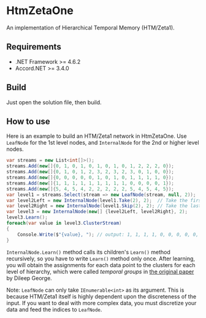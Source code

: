 # HtmZetaOne

<!--
Zeta1 algorithm is a nonparametric clustering algorithm for sequences. 
Zeta1 clusters each point from a series under the following two assumptions.
- Compositionality
- Time invariance / Slowness

Since Zeta1 treats the learned clusters as random variables, Zeta1 can also be understood as Bayesian network.
The original paper by Dileep George is available [here](http://alpha.tmit.bme.hu/speech/docs/education/02_DileepThesis.pdf).

Note: HTM/Zeta1 is completely different from Cortical Learning Algorithm (HTM/CLA) theoretically. Since some insist HTM/CLA is an improved version of HTM/Zeta1, HTM/CLA doesn't have hierarchy and time invariance, which play critically important role in HTM/Zeta1.
-->

An implementation of Hierarchical Temporal Memory (HTM/Zeta1).

## Requirements
- .NET Framework >= 4.6.2
- Accord.NET >= 3.4.0

## Build
Just open the solution file, then build.

## How to use
Here is an example to build an HTM/Zeta1 network in HtmZetaOne. Use `LeafNode` for the 1st level nodes, and `InternalNode` for the 2nd or higher level nodes.

```csharp
var streams = new List<int[]>();
streams.Add(new[]{0, 1, 0, 1, 0, 1, 0, 1, 0, 1, 2, 2, 2, 0});
streams.Add(new[]{0, 1, 0, 1, 2, 3, 2, 3, 2, 3, 0, 1, 0, 0});
streams.Add(new[]{0, 0, 0, 0, 0, 1, 0, 1, 0, 1, 1, 1, 1, 0});
streams.Add(new[]{1, 1, 1, 1, 1, 1, 1, 1, 1, 0, 0, 0, 0, 1});
streams.Add(new[]{5, 4, 5, 4, 2, 2, 2, 2, 2, 5, 4, 5, 4, 5});
var level1 = streams.Select(stream => new LeafNode(stream, null, 2));
var level2Left = new InternalNode(level1.Take(2), 2);  // Take the first two streams.
var level2Right = new InternalNode(level1.Skip(2), 2); // Take the last three streams.
var level3 = new InternalNode(new[] {level2Left, level2Right}, 2);
level3.Learn(); 
foreach(var value in level3.ClusterStream)
{
    Console.Write($"{value}, "); // output: 1, 1, 1, 1, 0, 0, 0, 0, 0, 1, 1, 1, 1, 1
}
```

`InternalNode.Learn()` method calls its children's `Learn()` method recursively, so you have to write `Learn()` method only once. After learning, you will obtain the assignments for each data point to the clusters for each level of hierarchy, which were called *temporal groups* in [the original paper](http://alpha.tmit.bme.hu/speech/docs/education/02_DileepThesis.pdf) by Dileep George.

Note: `LeafNode` can only take `IEnumerable<int>` as its argument.
This is because HTM/Zeta1 itself is highly dependent upon the discreteness of the input.
If you want to deal with more complex data, you must discretize your data and feed the indices to `LeafNode`.








